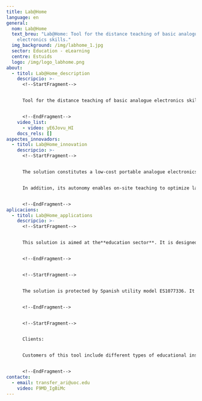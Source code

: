 ```yaml
---
title: Lab@Home
language: en
general:
  nom: Lab@Home
  text_breu: "Lab@Home: Tool for the distance teaching of basic analogue
    electronics skills."
  img_background: /img/labhome_1.jpg
  sector: Education - eLearning
  centre: Estuids
  logo: /img/logo_labhome.png
about:
  - titol: Lab@Home_description
    descripcio: >-
      <!--StartFragment-->


      Tool for the distance teaching of basic analogue electronics skills. It comprises an electronic instrumentation board with PC connectivity and associated software to manage it.[Lab@Home](mailto:Lab@Home)allows the student to learn, through practice, the design and assembly of electronic circuits and the use of the signal generation apparatus of an electronics laboratory, with which they will be able to power the circuits and take measurements with a multimeter and an oscilloscope.


      <!--EndFragment-->
    video_list:
      - video: yE6Jovu_HI
    docs_rels: []
aspectes_innovadors:
  - titol: Lab@Home_innovation
    descripcio: >-
      <!--StartFragment-->


      The solution constitutes a low-cost portable analogue electronics laboratory. It can, then, be applied to the online learning of the basic electronics skills (design and assembly of electronic circuits and the use of the signal generation apparatus of an electronics laboratory) that are acquired in on-site education.


      In addition, its autonomy enables on-site teaching to optimize laboratory practice time, which means it can be tailored to students' different learning paces.


      <!--EndFragment-->
aplicacions:
  - titol: Lab@Home_applications
    descripcio: >-
      <!--StartFragment-->


      This solution is aimed at the**education sector**. It is designed for educational institutions that teach analogue and digital electronics content.


      <!--EndFragment-->


      <!--StartFragment-->


      The solution is protected by Spanish utility model ES1077336. It is entitled: "Electronic circuit assembly and measurement system".


      <!--EndFragment-->


      <!--StartFragment-->


      Clients: 


      Customers of this tool include different types of educational institution: vocational training schools, secondary schools and universities.


      <!--EndFragment-->
contacte:
  - email: transfer_ari@uoc.edu
    video: F9MD_IgBiMc
---
```

